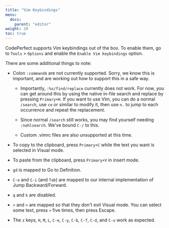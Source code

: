 ```yaml
---
title: "Vim Keybindings"
menu:
  docs:
    parent: "editor"
weight: 20
toc: true
---
```


CodePerfect supports Vim keybindings out of the box. To enable them, go to
`Tools` &gt; `Options` and enable the `Enable Vim keybindings` option.

There are some additional things to note:

- Colon `:command`s are not currently supported. Sorry, we know this is
  important, and are working out how to support this in a safe way.

  - Importantly, `:%s/find/replace` currently does not work. For now, you can
    get around this by using the native in-file search and replace by pressing
    `Primary+H`. If you want to use Vim, you can do a normal `/search`, use `ce`
    or similar to modify it, then use `n.` to jump to each occurrence and repeat
    the replacement.

  - Since normal `/search` still works, you may find yourself needing
    `:nohlsearch`. We've bound `C-/` to this.

  - Custom .vimrc files are also unsupported at this time.

- To copy to the clipboard, press `Primary+C` while the text you want is
  selected in Visual mode.

- To paste from the clipboard, press `Primary+V` in insert mode.

- `gd` is mapped to Go to Definition.

- `C-o` and `C-i` (and `Tab`) are mapped to our internal implementation of Jump
  Backward/Forward.

- `q` and `k` are disabled.

- `>` and `<` are mapped so that they don't exit Visual mode. You can select
  some text, press `>` five times, then press Escape.

- The `z` keys, `H`, `M`, `L`, `C-e`, `C-y`, `C-b`, `C-f`, `C-d`, and `C-u` work
  as expected.
